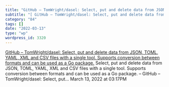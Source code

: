 ```yaml
---
title: "GitHub – TomWright/dasel: Select, put and delete data from JSON, TOML, YAML, XML and CSV files with a single tool. Supports conversion between formats and can be used as a Go package."
subtitle: "[ GitHub – TomWright/dasel: Select, put and delete data from JSON, TOML, YAML, XML and CSV files wit..."
category: "84"
tags: []
date: "2022-03-13"
type: "wp"
wordpress_id: 3320
---
```

[ GitHub – TomWright/dasel: Select, put and delete data from JSON, TOML, YAML, XML and CSV files with a single tool. Supports conversion between formats and can be used as a Go package.](https://github.com/TomWright/dasel)
 Select, put and delete data from JSON, TOML, YAML, XML and CSV files with a single tool. Supports conversion between formats and can be used as a Go package. – GitHub – TomWright/dasel: Select, put…
March 13, 2022 at 03:17PM